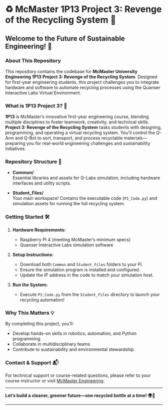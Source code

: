 
# ♻️ McMaster 1P13 Project 3: Revenge of the Recycling System 🚀

## Welcome to the Future of Sustainable Engineering! 🌱

### About This Repository

This repository contains the codebase for **McMaster University Engineering 1P13 Project 3: Revenge of the Recycling System**. Designed for first-year engineering students, this project challenges you to integrate hardware and software to automate recycling processes using the Quanser Interactive Labs Virtual Environment.

### What is 1P13 Project 3? 🤔

**1P13** is McMaster’s innovative first-year engineering course, blending multiple disciplines to foster teamwork, creativity, and technical skills.  
**Project 3: Revenge of the Recycling System** tasks students with designing, programming, and operating a virtual recycling system. You’ll control the Q-Arm and Q-Bot to sort, transport, and process recyclable materials—preparing you for real-world engineering challenges and sustainability initiatives.

### Repository Structure 📁

- **Common/**  
  Essential libraries and assets for Q-Labs simulation, including hardware interfaces and utility scripts.

- **Student_Files/**  
  Your main workspace! Contains the executable code (`P3_Code.py`) and simulation assets for running the full recycling system.

### Getting Started 🛠️

1. **Hardware Requirements:**  
   - Raspberry Pi 4 (meeting McMaster’s minimum specs)
   - Quanser Interactive Labs simulation software

2. **Setup Instructions:**  
   - Download both `Common` and `Student_Files` folders to your Pi.
   - Ensure the simulation program is installed and configured.
   - Update the IP address in the code to match your simulation host.

3. **Run the System:**  
   - Execute `P3_Code.py` from the `Student_Files` directory to launch your recycling automation!

### Why This Matters 💡

By completing this project, you’ll:
- Develop hands-on skills in robotics, automation, and Python programming
- Collaborate in multidisciplinary teams
- Contribute to sustainability and environmental stewardship

### Contact & Support 📬

For technical support or course-related questions, please refer to your course instructor or visit [McMaster Engineering](https://www.eng.mcmaster.ca/).

---

**Let’s build a cleaner, greener future—one recycled bottle at a time! 🌍🦾**

---
